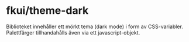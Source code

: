 # fkui/theme-dark

Biblioteket innehåller ett mörkt tema (dark mode) i form av CSS-variabler.
Palettfärger tillhandahålls även via ett javascript-objekt.
